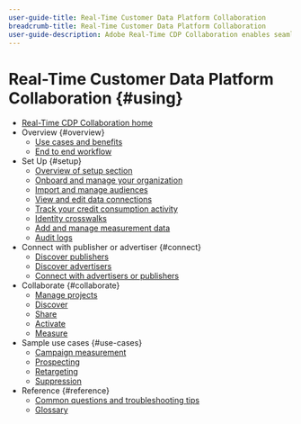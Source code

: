 ```yaml
---
user-guide-title: Real-Time Customer Data Platform Collaboration
breadcrumb-title: Real-Time Customer Data Platform Collaboration
user-guide-description: Adobe Real-Time CDP Collaboration enables seamless and secure data sharing and collaboration between advertisers and publishers, facilitating real-time audience insights and personalized marketing strategies.
---
```


# Real-Time Customer Data Platform Collaboration {#using}

* [Real-Time CDP Collaboration home](./home.md)
* Overview {#overview}
  * [Use cases and benefits](./use-cases-benefits.md)
  * [End to end workflow](./end-to-end-workflow.md)
* Set Up {#setup}
  * [Overview of setup section](./setup/setup-overview.md)
  * [Onboard and manage your organization](./setup/onboard-organization.md)
  * [Import and manage audiences](./setup/onboard-audiences.md)
  * [View and edit data connections](./setup/manage-data-connection.md)
  * [Track your credit consumption activity](/help/guide/setup/my-activity.md)
  * [Identity crosswalks](./setup/identity-crosswalk.md)
  * [Add and manage measurement data](./setup/onboard-measurement-data.md)
  * [Audit logs](./setup/audit-logs.md)
* Connect with publisher or advertiser {#connect}
  * [Discover publishers](./connect/discover-publishers.md)
  * [Discover advertisers](./connect/discover-advertisers.md)
  * [Connect with advertisers or publishers](./connect/establishing-connections.md)
* Collaborate {#collaborate}
  * [Manage projects](./collaborate/manage-projects.md)
  * [Discover](./collaborate/discover.md)
  * [Share](./collaborate/share.md)
  * [Activate](./collaborate/activate.md)
  * [Measure](./collaborate/measure.md)
* Sample use cases {#use-cases}
  * [Campaign measurement](./use-cases/campaign-measurement.md)
  * [Prospecting](./use-cases/prospecting.md)
  * [Retargeting](./use-cases/retargeting.md)
  * [Suppression](./use-cases/suppression.md)
* Reference {#reference}
  * [Common questions and troubleshooting tips](./faqs/common-questions.md)
  * [Glossary](./glossary.md)
